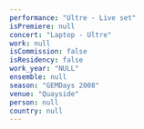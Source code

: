 ```yaml
---
performance: "Ultre - Live set"
isPremiere: null
concert: "Laptop - Ultre"
work: null
isCommission: false
isResidency: false
work_year: "NULL"
ensemble: null
season: "GEMDays 2008"
venue: "Quayside"
person: null
country: null
---
```



